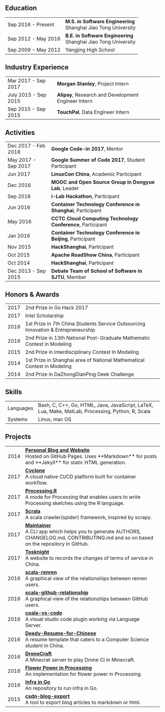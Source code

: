 ## <i class="fa fa-chevron-right"></i> Education

<table class="table table-hover">
  <tr>
    <td class="col-md-3">Sep 2016 - Present</td>
    <td>
        <strong>M.S. in Software Engineering</strong>
        <br>
      Shanghai Jiao Tong University
    </td>
  </tr>
  <tr>
    <td class="col-md-3">Sep 2012 - May 2016</td>
    <td>
        <strong>B.E. in Software Engineering</strong>
        <br>
      Shanghai Jiao Tong University
    </td>
  </tr>
  <tr>
    <td class="col-md-3">Sep 2009 - May 2012</td>
    <td>
      Yangjing High School
    </td>
  </tr>
</table>


## <i class="fa fa-chevron-right"></i> Industry Experience
<table class="table table-hover">
<tr>
  <td class='col-md-3'>Mar 2017 - Sep 2017</td>
  <td><strong>Morgan Stanley</strong>, Project Intern</td>
</tr>
<tr>
</tr>
<tr>
  <td class='col-md-3'>July 2015 - Sep 2015</td>
  <td><strong>Alipay</strong>, Research and Development Engineer Intern</td>
</tr>
<tr>
</tr>
<tr>
  <td class='col-md-3'>Sep 2015 - Sep 2015</td>
  <td><strong>TouchPal</strong>, Data Engineer Intern</td>
</tr>
<tr>
</tr>
</table>


## <i class="fa fa-chevron-right"></i> Activities
<table class="table table-hover">
<tr>
  <td class='col-md-3'>Dec 2017 - Feb 2018</td>
  <td><strong>Google Code-in 2017</strong>, Mentor</td>
</tr>
<tr>
</tr>
<tr>
  <td class='col-md-3'>May 2017 - Sep 2017</td>
  <td><strong>Google Summer of Code 2017</strong>, Student Participant</td>
</tr>
<tr>
</tr>
<tr>
  <td class='col-md-3'>Jun 2017</td>
  <td><strong>LinuxCon China</strong>, Academic Participant</td>
</tr>
<tr>
</tr>
<tr>
  <td class='col-md-3'>Dec 2016</td>
  <td><strong>MOOC and Open Source Group in Dongyue Lab</strong>, Leader</td>
</tr>
<tr>
</tr>
<tr>
  <td class='col-md-3'>Sep 2016</td>
  <td><strong>i-Lab Hackathon</strong>, Participant</td>
</tr>
<tr>
</tr>
<tr>
  <td class='col-md-3'>Jun 2016</td>
  <td><strong>Container Technology Conference in Shanghai</strong>, Participant</td>
</tr>
<tr>
</tr>
<tr>
  <td class='col-md-3'>May 2016</td>
  <td><strong>CCTC Cloud Computing Technology Conference</strong>, Participant</td>
</tr>
<tr>
</tr>
<tr>
  <td class='col-md-3'>Jan 2016</td>
  <td><strong>Container Technology Conference in Beijing</strong>, Participant</td>
</tr>
<tr>
</tr>
<tr>
  <td class='col-md-3'>Nov 2015</td>
  <td><strong>HackShanghai</strong>, Participant</td>
</tr>
<tr>
</tr>
<tr>
  <td class='col-md-3'>Oct 2015</td>
  <td><strong>Apache RoadShow China</strong>, Participant</td>
</tr>
<tr>
</tr>
<tr>
  <td class='col-md-3'>Oct 2014</td>
  <td><strong>HackShanghai</strong>, Participant</td>
</tr>
<tr>
</tr>
<tr>
  <td class='col-md-3'>Dec 2013 - Sep 2015</td>
  <td><strong>Debate Team of School of Software in SJTU</strong>, Member</td>
</tr>
<tr>
</tr>
</table>


## <i class="fa fa-chevron-right"></i> Honors & Awards
<table class="table table-hover">
<tr>
  <td class='col-md-2'>2017</td>
  <td>
    2nd Prize in Go Hack 2017
    <!--  -->
  </td>
</tr>
<tr>
  <td class='col-md-2'>2017</td>
  <td>
    Intel Scholarship
    <!--  -->
  </td>
</tr>
<tr>
  <td class='col-md-2'>2016</td>
  <td>
    1st Prize in 7th China Students Service Outsourcing Innovation & Entrepreneurship
    <!--  -->
  </td>
</tr>
<tr>
  <td class='col-md-2'>2016</td>
  <td>
    2nd Prize in 13th National Post-Graduate Mathematic Contest in Modeling
    <!--  -->
  </td>
</tr>
<tr>
  <td class='col-md-2'>2015</td>
  <td>
    2nd Prize in Interdisciplinary Contest In Modeling
    <!--  -->
  </td>
</tr>
<tr>
  <td class='col-md-2'>2014</td>
  <td>
    1st Prize in Shanghai area of National Mathematical Contest in Modeling
    <!--  -->
  </td>
</tr>
<tr>
  <td class='col-md-2'>2014</td>
  <td>
    2nd Prize in DaZhongDianPing Geek Challenge
    <!--  -->
  </td>
</tr>
</table>


## <i class="fa fa-chevron-right"></i> Skills
<table class="table table-hover">
<tr>
  <td class='col-md-2'>Languages</td>
  <td markdown="1">
Bash, C, C++, Go, HTML, Java, JavaScript, LaTeX, Lua, Make, MatLab, Processing, Python, R, Scala
  </td>
</tr>
<tr>
  <td class='col-md-2'>Systems</td>
  <td markdown="1">
Linux, mac OS
  </td>
</tr>
</table>


## <i class="fa fa-chevron-right"></i> Projects
<table class="table table-hover">
<tr>
  <td class='col-md-3'>2014</td>
  <td>
    <strong><a href="http://gaocegege.com/">Personal Blog and Website</a></strong><br>
    Hosted on GitHub Pages. Uses **Markdown** for posts and **Jekyll** for static HTML generation.
  </td>
</tr>
<tr>
  <td class='col-md-3'>2017</td>
  <td>
    <strong><a href="https://github.com/caicloud/cyclone">Cyclone</a></strong><br>
    A cloud native CI/CD platform built for container workflow.
  </td>
</tr>
<tr>
  <td class='col-md-3'>2017</td>
  <td>
    <strong><a href="http://github.com/gaocegege/Processing.R">Processing.R</a></strong><br>
    A mode for Processing that enables users to write Processing sketches using the R language.
  </td>
</tr>
<tr>
  <td class='col-md-3'>2017</td>
  <td>
    <strong><a href="https://github.com/gaocegege/scrala">Scrala</a></strong><br>
    A scala crawler(spider) framework, inspired by scrapy.
  </td>
</tr>
<tr>
  <td class='col-md-3'>2017</td>
  <td>
    <strong><a href="https://github.com/gaocegege/maintainer">Maintainer</a></strong><br>
    A CLI app which helps you to generate AUTHORS, CHANGELOG.md, CONTRIBUTING.md and so on based on the repository in GitHub.
  </td>
</tr>
<tr>
  <td class='col-md-3'>2017</td>
  <td>
    <strong><a href="https://github.com/siglt/tosknight">Tosknight</a></strong><br>
    A website to records the changes of terms of service in China.
  </td>
</tr>
<tr>
  <td class='col-md-3'>2016</td>
  <td>
    <strong><a href="https://github.com/gaocegege/scala-renren">scala-renren</a></strong><br>
    A graphical view of the relationships between renren users.
  </td>
</tr>
<tr>
  <td class='col-md-3'>2016</td>
  <td>
    <strong><a href="https://github.com/gaocegege/scala-github-relationship">scala-github-relationship</a></strong><br>
    A graphical view of the relationships between GitHub users.
  </td>
</tr>
<tr>
  <td class='col-md-3'>2016</td>
  <td>
    <strong><a href="https://github.com/coala/coala-vs-code">coala-vs-code</a></strong><br>
    A visual studio code plugin working via Language Server.
  </td>
</tr>
<tr>
  <td class='col-md-3'>2016</td>
  <td>
    <strong><a href="https://github.com/gaocegege/Deedy-Resume-for-Chinese">Deedy-Resume-for-Chinese</a></strong><br>
    A resume template that caters to a Computer Science student in China.
  </td>
</tr>
<tr>
  <td class='col-md-3'>2016</td>
  <td>
    <strong><a href="https://github.com/gaocegege/dronecraft">DroneCraft</a></strong><br>
    A Minecrat server to play Drone CI in Minecraft.
  </td>
</tr>
<tr>
  <td class='col-md-3'>2016</td>
  <td>
    <strong><a href="https://github.com/gaocegege/flower-power">Flower Power in Processing</a></strong><br>
    An implementation for flower power in Processing.
  </td>
</tr>
<tr>
  <td class='col-md-3'>2016</td>
  <td>
    <strong><a href="https://github.com/gaocegege/infrastructure-in-golang">Infra in Go</a></strong><br>
    An repository to run infra in Go.
  </td>
</tr>
<tr>
  <td class='col-md-3'>2015</td>
  <td>
    <strong><a href="https://github.com/gaocegege/csdn-blog-export">csdn-blog-export</a></strong><br>
    A tool to export blog articles to markdown or html.
  </td>
</tr>
</table>

